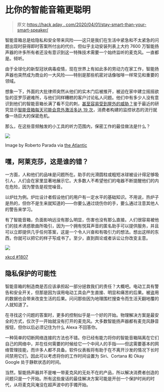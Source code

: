 # 比你的智能音箱更聪明

> 原文:[https://hack aday . com/2020/04/01/stay-smart-than-your-smart-speaker/](https://hackaday.com/2020/04/01/stay-smarter-than-your-smart-speaker/)

智能音箱总是给隐私和安全带来风险——这只是我们在生活中紧急和不太紧急的问题出现时获得即时答案所付出的代价。但似乎主动安装列表上大约 7600 万智能扬声器的许多所有者还没有意识到这一特殊技术需要一个始终监听的麦克风。一直都是。倾听。

由于全球化的新型冠状病毒疫情，现在世界上有如此多的劳动力在家工作，智能扬声器也突然成为商业的一大风险——特别是那些机密对话像咖啡一样常见和重要的领域。

想象一下，外面的大批律师突然从他们的实木门后被推开，被迫在家中建立摇摇欲坠的亚罗莎避难所，与他们同样糟糕的客户讨论私人问题。他们中有多少人没有意识到他们的智能音箱长满了看不见的刺，[甚至容易受到屋外的威胁？](https://hackaday.com/2019/11/06/laser-based-audio-injection-on-voice-controllable-systems/)鉴于最近的研究显示[智能音箱每天可能会意外激活多达 19 次](https://hackaday.com/2020/03/11/smart-speakers-accidentally-listen-up-to-19-times-a-day/)，消费者构建的监控状态的流行就像一场巨大的保密危机。

那么，在这些音频触发的小工具的听力范围内，保密工作的最佳做法是什么？

[![](../Images/954c60e22d90f78c656a53250cc6f2ea.png)](https://hackaday.com/wp-content/uploads/2020/03/roberto-parada-google-kiss.jpg)

Image by Roberto Parada via [the Atlantic](https://www.theatlantic.com/magazine/archive/2018/11/alexa-how-will-you-change-us/570844/)

## 嘿，阿莱克莎，这是谁的错？

一方面，人和他们的品味是问题所在。助手的光滑圆柱或粗短冰球被设计得足够吸引人，人们会在家里显著地展示它。大多数人不希望他们的电器不断提醒他们的内在危险，因为警告是视觉噪音。

以炉灶为例。炉灶设计者假设他们的用户有一定水平的基础知识。不用说，热炉子是热的，但你不是生来就知道的——你要么通过烧伤你的手，要么通过注意其他人的警告来学习。

有了智能音箱，负面影响远没有那么明显，伤害也没有那么直接。人们很容易被他们的技术诱惑歌曲所吸引，因为一个拥有悦耳声音的匿名助手可以提供服务，并且可以立即提供几乎任何答案，这是一个令人兴奋和有吸引力的想法。想出这样的东西，你就可以把它的样子写成书了。至少，直到舆论或者诉讼让你改变主意。

[![](../Images/0a9db3293cc5a00fbba6b136f5e20bc8.png)](https://hackaday.com/wp-content/uploads/2020/03/smart-speaker-xkcd.png)

[xkcd #1807](https://xkcd.com/1807/)

## 隐私保护的可能性

智能音箱的制造商是否应该承担起一部分拯救我们的责任？大概吧。电动工具有警告和安全开关，但那是因为误用电动工具会产生直接、明显和痛苦的后果。被盗用的数据也会带来改变生活的后果。问问那些因为地理围栏搜查令而生活天翻地覆的人就知道了。

在寻找这个问题的答案时，更多的控制似乎是一个好的开始。物理解决方案是最安全的方式，仅次于一开始就没有打开的麦克风。大多数智能扬声器都有麦克风静音按钮，但你以后必须记住为什么 Alexa 不回答你。

一种简单的切断网络连接的方法也不错。你已经有能力将你的智能音箱隔离在它们自己的网络中，并在任何需要的时候给它一个中间人的手指——但这需要基本的网络管理技能，而许多人都不具备。软件仪表板将有助于在不离开沙发的情况下长时间禁用它们，因此可以考虑将你的工作时间设置为 Siri、Cortana 和 Okay Google 处于静默状态的时间。

当然，智能扬声器并不是唯一带麦克风的无处不在的产品，所以解决消费者创造的问题只是一个开始。所有这些废话的最佳解决方案可能是开创一个保护时尚的时代，从将麦克风淹没在超声波中的手镯开始。